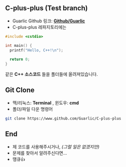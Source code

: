 ## C-plus-plus (Test branch)
- Guarlic Github 링크: **[Github/Guarlic](https://github.com/Guarlic)**
- C-plus-plus 레파지토리에는

```c++
#include <cstdio>

int main() {
  printf("Hello, C++!\n");
  
  return 0;
}
```

같은 **C++ 소스코드** 들을 폴더들에 올려져있습니다.
## Git Clone
- 맥/리눅스: **Terminal** , 윈도우: **cmd**
- 폴더/파일 다운 명령어
```zsh
git clone https://www.github.com/Guarlic/C-plus-plus
```

## End
- 제 코드를 사용해주시거나, *(그럴 일은 없겠지만)*
- 문제를 찾아서 알려주신다면...
- 땡큐👍
